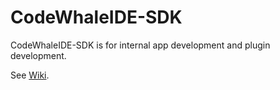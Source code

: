 # CodeWhaleIDE-SDK

CodeWhaleIDE-SDK is for internal app development and plugin development.

See [Wiki](https://github.com/CodeWhaleIDE/CodeWhaleIDE-SDK/wiki).